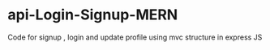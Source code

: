 # api-Login-Signup-MERN
Code for signup , login and update profile using mvc structure in express JS
